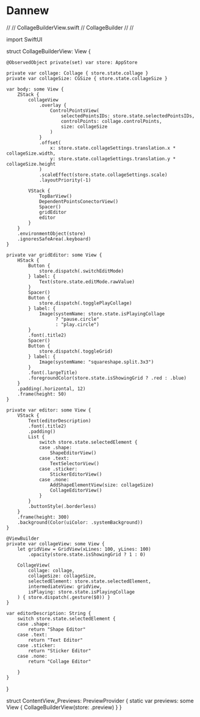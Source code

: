 # Dannew
//
//  CollageBuilderView.swift
//  CollageBuilder
//
//

import SwiftUI

struct CollageBuilderView: View {
    
    @ObservedObject private(set) var store: AppStore
    
    private var collage: Collage { store.state.collage }
    private var collageSize: CGSize { store.state.collageSize }
    
    var body: some View {
        ZStack {
            collageView
                .overlay {
                    ControlPointsView(
                        selectedPointsIDs: store.state.selectedPointsIDs,
                        controlPoints: collage.controlPoints,
                        size: collageSize
                    )
                }
                .offset(
                    x: store.state.collageSettings.translation.x * collageSize.width,
                    y: store.state.collageSettings.translation.y * collageSize.height
                )
                .scaleEffect(store.state.collageSettings.scale)
                .layoutPriority(-1)
            
            VStack {
                TopBarView()
                DependentPointsConectorView()
                Spacer()
                gridEditor
                editor
            }
        }
        .environmentObject(store)
        .ignoresSafeArea(.keyboard)
    }
    
    private var gridEditor: some View {
        HStack {
            Button {
                store.dispatch(.switchEditMode)
            } label: {
                Text(store.state.editMode.rawValue)
            }
            Spacer()
            Button {
                store.dispatch(.togglePlayCollage)
            } label: {
                Image(systemName: store.state.isPlayingCollage
                      ? "pause.circle"
                      : "play.circle")
            }
            .font(.title2)
            Spacer()
            Button {
                store.dispatch(.toggleGrid)
            } label: {
                Image(systemName: "squareshape.split.3x3")
            }
            .font(.largeTitle)
            .foregroundColor(store.state.isShowingGrid ? .red : .blue)
        }
        .padding(.horizontal, 12)
        .frame(height: 50)
    }
    
    private var editor: some View {
        VStack {
            Text(editorDescription)
            .font(.title2)
            .padding()
            List {
                switch store.state.selectedElement {
                case .shape:
                    ShapeEditorView()
                case .text:
                    TextSelectorView()
                case .sticker:
                    StickerEditorView()
                case .none:
                    AddShapeElementView(size: collageSize)
                    CollageEditorView()
                }
            }
            .buttonStyle(.borderless)
        }
        .frame(height: 300)
        .background(Color(uiColor: .systemBackground))
    }
    
    @ViewBuilder
    private var collageView: some View {
        let gridView = GridView(xLines: 100, yLines: 100)
            .opacity(store.state.isShowingGrid ? 1 : 0)
        
        CollageView(
            collage: collage,
            collageSize: collageSize,
            selectedElement: store.state.selectedElement,
            intermediateView: gridView,
            isPlaying: store.state.isPlayingCollage
        ) { store.dispatch(.gesture($0)) }
    }
    
    var editorDescription: String {
        switch store.state.selectedElement {
        case .shape:
            return "Shape Editor"
        case .text:
            return "Text Editor"
        case .sticker:
            return "Sticker Editor"
        case .none:
            return "Collage Editor"

        }
    }
    
}

struct ContentView_Previews: PreviewProvider {
    static var previews: some View {
        CollageBuilderView(store: .preview)
    }
}
